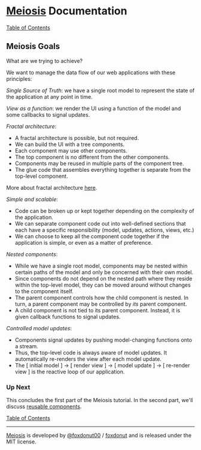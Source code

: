 # [Meiosis](http://meiosis.js.org) Documentation

[Table of Contents](toc.html)

## Meiosis Goals

What are we trying to achieve?

We want to manage the data flow of our web applications with these principles:

_Single Source of Truth_: we have a single root model to represent the state of the application
at any point in time.

_View as a function_: we render the UI using a function of the model and some callbacks to signal
updates.

_Fractal architecture_:
  - A fractal architecture is possible, but not required.
  - We can build the UI with a tree components.
  - Each component may use other components.
  - The top component is no different from the other components.
  - Components may be reused in multiple parts of the component tree.
  - The glue code that assembles everything together is separate from the top-level component.

More about fractal architecture
[here](http://antontelesh.github.io/architecture/2016/03/16/fractal-architecture.html).

_Simple and scalable_:
  - Code can be broken up or kept together depending on the complexity of the application.
  - We can separate component code out into well-defined sections that each have a specific
  responsibility (model, updates, actions, views, etc.)
  - We can choose to keep all the component code together if the application is simple,
  or even as a matter of preference.

_Nested components_:
  - While we have a single root model, components may be nested within certain paths of the model
  and only be concerned with their own model.
  - Since components do not depend on the nested path where they reside within the top-level model,
  they can be moved around without changes to the component itself.
  - The parent component controls how the child component is nested. In turn, a parent component may
  be controlled by _its_ parent component.
  - A child component is not tied to its parent component. Instead, it is given callback functions
  to signal updates.

_Controlled model updates_:
  - Components signal updates by pushing model-changing functions onto a stream.
  - Thus, the top-level code is always aware of model updates. It automatically re-renders the view
  after each model update.
  - The [ initial model ] &rarr; [ render view ] &rarr; [ model update ] &rarr;
  [ re-render view ] is the reactive loop of our application.

### Up Next

This concludes the first part of the Meiosis tutorial. In the second part, we'll discuss
[reusable components](02-Reusable-Components-A-Reusing-Components.html).

[Table of Contents](toc.html)

-----

[Meiosis](http://meiosis.js.org) is developed by [@foxdonut00](http://twitter.com/foxdonut00) / [foxdonut](https://github.com/foxdonut) and is released under the MIT license.
